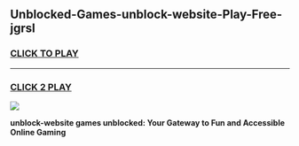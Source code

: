 
## Unblocked-Games-unblock-website-Play-Free-jgrsl
<h3>
<a href="https://premium76.site?title=unblock-website&ref=21A">CLICK TO PLAY</a></h3>
<hr>

<h3>
<a href="https://premium76.site?title=unblock-website&ref=21A">CLICK 2 PLAY</a>
  
</h3>

<a href="https://premium76.site?title=unblock-website&ref=21A"><img src="https://clearcache.store/games.png"></a>


**unblock-website games unblocked: Your Gateway to Fun and Accessible Online Gaming**

